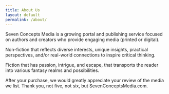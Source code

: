 ```yaml
---
title: About Us
layout: default
permalink: /about/
---
```

Seven Concepts Media is a growing portal and publishing service focused on authors and creators who provide engaging media (printed or digital).

Non-fiction that reflects diverse interests, unique insights, practical perspectives, and/or real-world connections to inspire critical thinking.

Fiction that has passion, intrigue, and escape, that transports the reader into various fantasy realms and possibilities. 

After your purchase, we would greatly appreciate your review of the media we list. Thank you, not five, not six, but SevenConceptsMedia.com.
